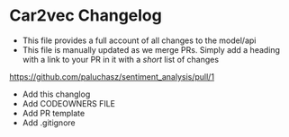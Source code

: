 # Car2vec Changelog

- This file provides a full account of all changes to the model/api
- This file is manually updated as we merge PRs. Simply add a heading with a link to your PR in it with a _short_ list of changes

https://github.com/paluchasz/sentiment_analysis/pull/1
- Add this changlog 
- Add CODEOWNERS FILE 
- Add PR template 
- Add .gitignore 